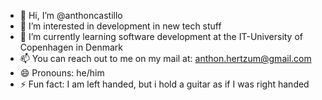 - 👋 Hi, I’m @anthoncastillo
- 👀 I’m interested in development in new tech stuff
- 🌱 I’m currently learning software development at the IT-University of Copenhagen in Denmark
- 📫 You can reach out to me on my mail at: anthon.hertzum@gmail.com
- 😄 Pronouns: he/him
- ⚡ Fun fact: I am left handed, but i hold a guitar as if I was right handed

<!---
anthoncastillo/anthoncastillo is a ✨ special ✨ repository because its `README.md` (this file) appears on your GitHub profile.
You can click the Preview link to take a look at your changes.
--->
